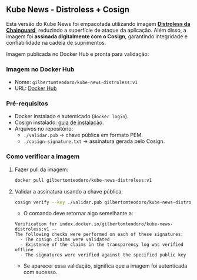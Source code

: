 ## Kube News - Distroless + Cosign

Esta versão do Kube News foi empacotada utilizando imagem [**Distroless da Chainguard**](https://cgr.dev/chainguard/node), reduzindo a superfície de ataque da aplicação.
Além disso, a imagem foi **assinada digitalmente com o Cosign**, garantindo integridade e confiabilidade na cadeia de suprimentos.

Imagem publicada no Docker Hub e pronta para validação:

### Imagem no Docker Hub
- Nome: `gilbertomteodoro/kube-news-distroless:v1`
- URL: [Docker Hub](https://hub.docker.com/r/gilbertomteodoro/kube-news-distroless/tags)

### Pré-requisitos
- Docker instalado e autenticado (`docker login`).
- Cosign instalado: [guia de instalação](https://docs.sigstore.dev/cosign/system_config/installation/).
- Arquivos no repositório:
  - `./validar.pub` → chave pública em formato PEM.
  - `./cosign-signature.txt` → assinatura gerada pelo Cosign.

### Como verificar a imagem

1. Fazer pull da imagem:
   ```bash
   docker pull gilbertomteodoro/kube-news-distroless:v1
   ```
2. Validar a assinatura usando a chave pública:
   ```bash
   cosign verify --key ./validar.pub gilbertomteodoro/kube-news-distroless:v1
   ```
    - O comando deve retornar algo semelhante a:
    ```text
    Verification for index.docker.io/gilbertomteodoro/kube-news-distroless:v1 --
    The following checks were performed on each of these signatures:
      - The cosign claims were validated
      - Existence of the claims in the transparency log was verified offline
      - The signatures were verified against the specified public key
    ```
    - Se aparecer essa validação, significa que a imagem foi autenticada com sucesso.